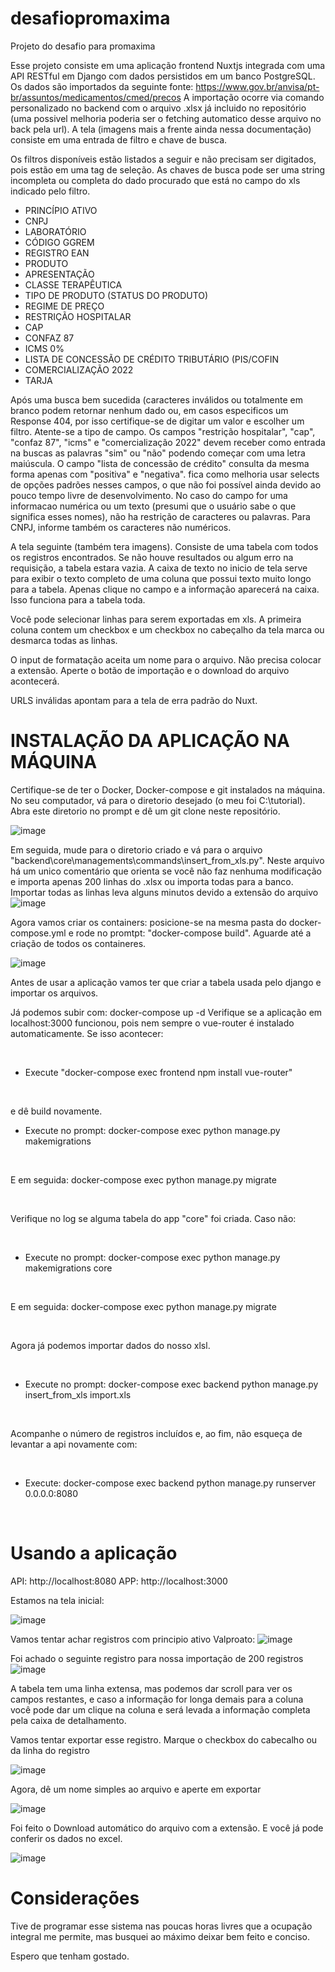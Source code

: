 # desafiopromaxima
Projeto do desafio para promaxima

Esse projeto consiste em uma aplicação frontend Nuxtjs integrada com uma API RESTful em Django com dados persistidos em um banco PostgreSQL. Os dados são importados da seguinte fonte: https://www.gov.br/anvisa/pt-br/assuntos/medicamentos/cmed/precos 
A importação ocorre via comando personalizado no backend com o arquivo .xlsx já incluido no repositório (uma possivel melhoria poderia ser o fetching automatico desse arquivo no back pela url). A tela (imagens mais a frente ainda nessa documentação) consiste em uma entrada de filtro e chave de busca.

Os filtros disponíveis estão listados a seguir e não precisam ser digitados, pois estão em uma tag de seleção. As chaves de busca pode ser uma string incompleta ou completa do dado procurado que está no campo do xls indicado pelo filtro.

- PRINCÍPIO ATIVO
- CNPJ
- LABORATÓRIO
- CÓDIGO GGREM
- REGISTRO EAN
- PRODUTO
- APRESENTAÇÃO
- CLASSE TERAPÊUTICA
- TIPO DE PRODUTO (STATUS DO PRODUTO)
- REGIME DE PREÇO
- RESTRIÇÃO HOSPITALAR
- CAP
- CONFAZ 87
- ICMS 0%
- LISTA DE CONCESSÃO DE CRÉDITO TRIBUTÁRIO (PIS/COFIN
- COMERCIALIZAÇÃO 2022
- TARJA

Após uma busca bem sucedida (caracteres inválidos ou totalmente em branco podem retornar nenhum dado ou, em casos especificos um Response 404, por isso certifique-se de digitar um valor e escolher um filtro. Atente-se a tipo de campo. Os campos "restrição hospitalar", "cap", "confaz 87", "icms" e "comercialização 2022" devem receber como entrada na buscas as palavras "sim" ou "não" podendo começar com uma letra maiúscula. O campo "lista de concessão de crédito" consulta da mesma forma apenas com "positiva" e "negativa". fica como melhoria usar selects de opções padrões nesses campos, o que não foi possível ainda devido ao pouco tempo livre de desenvolvimento.
No caso do campo for uma informacao numérica ou um texto (presumi que o usuário sabe o que significa esses nomes), não ha restrição de caracteres ou palavras.
Para CNPJ, informe também os caracteres não numéricos. 

A tela seguinte (também tera imagens). Consiste de uma tabela com todos os registros encontrados. Se não houve resultados ou algum erro na requisição, a tabela estara vazia. A caixa de texto no inicio de tela serve para exibir o texto completo de uma coluna que possui texto muito longo para a tabela. Apenas clique no campo e a informação aparecerá na caixa. Isso funciona para a tabela toda. 

Você pode selecionar linhas para serem exportadas em xls. A primeira coluna contem um checkbox e um checkbox no cabeçalho da tela marca ou desmarca todas as linhas.

O input de formatação aceita um nome para o arquivo. Não precisa colocar a extensão. Aperte o botão de importação e o download do arquivo acontecerá.

URLS inválidas apontam para a tela de erra padrão do Nuxt.

# INSTALAÇÃO DA APLICAÇÃO NA MÁQUINA

Certifique-se de ter o Docker,  Docker-compose e git instalados na máquina. No seu computador, vá para o diretorio desejado (o meu foi C:\tutorial). Abra este diretorio no prompt e dê um git clone neste repositório. 

![image](https://github.com/brennolsantos/desafiopromaxima/assets/75213610/1d4af34b-6820-48cd-9e81-661a37d70fcc)

Em seguida, mude para o diretorio criado e vá para o arquivo "backend\core\managements\commands\insert_from_xls.py". Neste arquivo há um unico comentário que orienta se você não faz nenhuma modificação e importa apenas 200 linhas do .xlsx ou importa todas para a banco. Importar todas as linhas leva alguns minutos devido a extensão do arquivo 
![image](https://github.com/brennolsantos/desafiopromaxima/assets/75213610/cdc3afb6-9f5e-43c5-b1e0-63e86ad9e751)


Agora vamos criar os containers: posicione-se na mesma pasta do docker-compose.yml e rode no promtpt: "docker-compose build".
Aguarde até a criação de todos os containeres.

![image](https://github.com/brennolsantos/desafiopromaxima/assets/75213610/c4d395e9-4dd7-4914-a2c4-cc4141c46059)


Antes de usar a aplicação vamos ter que criar a tabela usada pelo django e importar os arquivos.

Já podemos subir com: docker-compose up -d
Verifique se a aplicação em localhost:3000 funcionou, pois nem sempre o vue-router é instalado automaticamente. Se isso acontecer:

&nbsp;


* Execute "docker-compose exec frontend npm install vue-router"

&nbsp;

 
e dê build novamente.

* Execute no prompt: docker-compose exec python manage.py makemigrations

&nbsp;


E em seguida: docker-compose exec python manage.py migrate

&nbsp;


Verifique no log se alguma tabela do app "core" foi criada. Caso não:

&nbsp;
* Execute no prompt: docker-compose exec python manage.py makemigrations core

&nbsp;

E em seguida: docker-compose exec python manage.py migrate

&nbsp;


Agora já podemos importar dados do nosso xlsl.

&nbsp;


* Execute no prompt: docker-compose exec backend python manage.py insert_from_xls import.xls
  
&nbsp;


Acompanhe o número de registros incluídos e, ao fim, não esqueça de levantar a api novamente com:

&nbsp;


* Execute: docker-compose exec backend python manage.py runserver 0.0.0.0:8080

  
&nbsp;


# Usando a aplicação

API: http://localhost:8080
APP: http://localhost:3000

Estamos na tela inicial: 

![image](https://github.com/brennolsantos/desafiopromaxima/assets/75213610/cb23819c-383c-49d1-82ea-88d8fdd2daa5)

Vamos tentar achar registros com principio ativo Valproato:
![image](https://github.com/brennolsantos/desafiopromaxima/assets/75213610/c592abb6-1844-43ac-8592-3f30d603015f)

Foi achado o seguinte registro para nossa importação de 200 registros
![image](https://github.com/brennolsantos/desafiopromaxima/assets/75213610/b828b5a9-f657-4b30-9704-04a47e900a6d)

A tabela tem uma linha extensa, mas podemos dar scroll para ver os campos restantes, e caso a informação for longa demais para a coluna você pode dar um clique na coluna e será levada a informação completa pela caixa de detalhamento.

Vamos tentar exportar esse registro. Marque o checkbox do cabecalho ou da linha do registro

![image](https://github.com/brennolsantos/desafiopromaxima/assets/75213610/4fc8dc1c-020f-4c5b-8d59-22e3d437aae3)

Agora, dê um nome simples ao arquivo e aperte em exportar

![image](https://github.com/brennolsantos/desafiopromaxima/assets/75213610/6ee3c176-0ce3-4584-9577-e0e304626bfb)

Foi feito o Download automático do arquivo com  a extensão. E você já pode conferir os dados no excel.

![image](https://github.com/brennolsantos/desafiopromaxima/assets/75213610/325e871b-abbd-4d33-afcd-4f5daf670058)



# Considerações

Tive de programar esse sistema nas poucas horas livres que a ocupação integral me permite, mas busquei ao máximo deixar bem feito e conciso.

Espero que tenham gostado.





